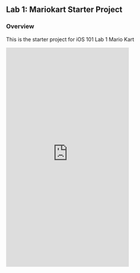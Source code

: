 ## Lab 1: Mariokart Starter Project

### Overview

This is the starter project for iOS 101 Lab 1 Mario Kart

<iframe width="335" height="596" src="https://www.youtube.com/embed/69__JU8-33Y" title="WORDLE APP  - CODE PATH" frameborder="0" allow="accelerometer; autoplay; clipboard-write; encrypted-media; gyroscope; picture-in-picture; web-share" allowfullscreen></iframe>
